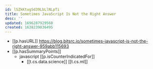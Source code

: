```yaml
---
id: lSZkKtugSd39LbLlNLpTi
title: Sometimes JavaScript Is Not the Right Answer
desc: ''
updated: 1696287929568
created: 1638239036495
---
```


- [[p.hasURL]] https://blog.bitsrc.io/sometimes-javascript-is-not-the-right-answer-959abb115693
- [[p.hasSummaryPoints]]
  - javascript [[p.isCounterIndicatedFor]]
    - [[t.cs.data.science]] [[t.cs.ml]] 
